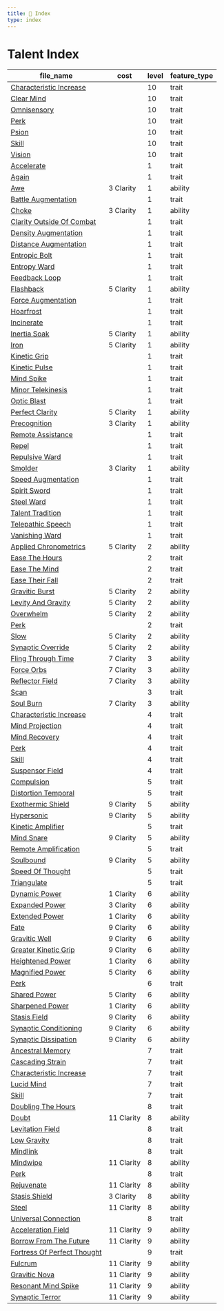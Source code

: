 ```yaml
---
title: 📑 Index
type: index
---
```


# Talent Index

| file_name                                                                                | cost       | level | feature_type |
| ---------------------------------------------------------------------------------------- | ---------- | ----- | ------------ |
| [Characteristic Increase](../10th-Level%20Features/Characteristic%20Increase)            |            | 10    | trait        |
| [Clear Mind](../10th-Level%20Features/Clear%20Mind)                                      |            | 10    | trait        |
| [Omnisensory](../10th-Level%20Features/Omnisensory)                                      |            | 10    | trait        |
| [Perk](../10th-Level%20Features/Perk)                                                    |            | 10    | trait        |
| [Psion](../10th-Level%20Features/Psion)                                                  |            | 10    | trait        |
| [Skill](../10th-Level%20Features/Skill)                                                  |            | 10    | trait        |
| [Vision](../10th-Level%20Features/Vision)                                                |            | 10    | trait        |
| [Accelerate](../1st-Level%20Features/Accelerate)                                         |            | 1     | trait        |
| [Again](../1st-Level%20Features/Again)                                                   |            | 1     | trait        |
| [Awe](../1st-Level%20Features/Awe)                                                       | 3 Clarity  | 1     | ability      |
| [Battle Augmentation](../1st-Level%20Features/Battle%20Augmentation)                     |            | 1     | trait        |
| [Choke](../1st-Level%20Features/Choke)                                                   | 3 Clarity  | 1     | ability      |
| [Clarity Outside Of Combat](../1st-Level%20Features/Clarity%20Outside%20Of%20Combat)     |            | 1     | trait        |
| [Density Augmentation](../1st-Level%20Features/Density%20Augmentation)                   |            | 1     | trait        |
| [Distance Augmentation](../1st-Level%20Features/Distance%20Augmentation)                 |            | 1     | trait        |
| [Entropic Bolt](../1st-Level%20Features/Entropic%20Bolt)                                 |            | 1     | trait        |
| [Entropy Ward](../1st-Level%20Features/Entropy%20Ward)                                   |            | 1     | trait        |
| [Feedback Loop](../1st-Level%20Features/Feedback%20Loop)                                 |            | 1     | trait        |
| [Flashback](../1st-Level%20Features/Flashback)                                           | 5 Clarity  | 1     | ability      |
| [Force Augmentation](../1st-Level%20Features/Force%20Augmentation)                       |            | 1     | trait        |
| [Hoarfrost](../1st-Level%20Features/Hoarfrost)                                           |            | 1     | trait        |
| [Incinerate](../1st-Level%20Features/Incinerate)                                         |            | 1     | trait        |
| [Inertia Soak](../1st-Level%20Features/Inertia%20Soak)                                   | 5 Clarity  | 1     | ability      |
| [Iron](../1st-Level%20Features/Iron)                                                     | 5 Clarity  | 1     | ability      |
| [Kinetic Grip](../1st-Level%20Features/Kinetic%20Grip)                                   |            | 1     | trait        |
| [Kinetic Pulse](../1st-Level%20Features/Kinetic%20Pulse)                                 |            | 1     | trait        |
| [Mind Spike](../1st-Level%20Features/Mind%20Spike)                                       |            | 1     | trait        |
| [Minor Telekinesis](../1st-Level%20Features/Minor%20Telekinesis)                         |            | 1     | trait        |
| [Optic Blast](../1st-Level%20Features/Optic%20Blast)                                     |            | 1     | trait        |
| [Perfect Clarity](../1st-Level%20Features/Perfect%20Clarity)                             | 5 Clarity  | 1     | ability      |
| [Precognition](../1st-Level%20Features/Precognition)                                     | 3 Clarity  | 1     | ability      |
| [Remote Assistance](../1st-Level%20Features/Remote%20Assistance)                         |            | 1     | trait        |
| [Repel](../1st-Level%20Features/Repel)                                                   |            | 1     | trait        |
| [Repulsive Ward](../1st-Level%20Features/Repulsive%20Ward)                               |            | 1     | trait        |
| [Smolder](../1st-Level%20Features/Smolder)                                               | 3 Clarity  | 1     | ability      |
| [Speed Augmentation](../1st-Level%20Features/Speed%20Augmentation)                       |            | 1     | trait        |
| [Spirit Sword](../1st-Level%20Features/Spirit%20Sword)                                   |            | 1     | trait        |
| [Steel Ward](../1st-Level%20Features/Steel%20Ward)                                       |            | 1     | trait        |
| [Talent Tradition](../1st-Level%20Features/Talent%20Tradition)                           |            | 1     | trait        |
| [Telepathic Speech](../1st-Level%20Features/Telepathic%20Speech)                         |            | 1     | trait        |
| [Vanishing Ward](../1st-Level%20Features/Vanishing%20Ward)                               |            | 1     | trait        |
| [Applied Chronometrics](../2nd-Level%20Features/Applied%20Chronometrics)                 | 5 Clarity  | 2     | ability      |
| [Ease The Hours](../2nd-Level%20Features/Ease%20The%20Hours)                             |            | 2     | trait        |
| [Ease The Mind](../2nd-Level%20Features/Ease%20The%20Mind)                               |            | 2     | trait        |
| [Ease Their Fall](../2nd-Level%20Features/Ease%20Their%20Fall)                           |            | 2     | trait        |
| [Gravitic Burst](../2nd-Level%20Features/Gravitic%20Burst)                               | 5 Clarity  | 2     | ability      |
| [Levity And Gravity](../2nd-Level%20Features/Levity%20And%20Gravity)                     | 5 Clarity  | 2     | ability      |
| [Overwhelm](../2nd-Level%20Features/Overwhelm)                                           | 5 Clarity  | 2     | ability      |
| [Perk](../2nd-Level%20Features/Perk)                                                     |            | 2     | trait        |
| [Slow](../2nd-Level%20Features/Slow)                                                     | 5 Clarity  | 2     | ability      |
| [Synaptic Override](../2nd-Level%20Features/Synaptic%20Override)                         | 5 Clarity  | 2     | ability      |
| [Fling Through Time](../3rd-Level%20Features/Fling%20Through%20Time)                     | 7 Clarity  | 3     | ability      |
| [Force Orbs](../3rd-Level%20Features/Force%20Orbs)                                       | 7 Clarity  | 3     | ability      |
| [Reflector Field](../3rd-Level%20Features/Reflector%20Field)                             | 7 Clarity  | 3     | ability      |
| [Scan](../3rd-Level%20Features/Scan)                                                     |            | 3     | trait        |
| [Soul Burn](../3rd-Level%20Features/Soul%20Burn)                                         | 7 Clarity  | 3     | ability      |
| [Characteristic Increase](../4th-Level%20Features/Characteristic%20Increase)             |            | 4     | trait        |
| [Mind Projection](../4th-Level%20Features/Mind%20Projection)                             |            | 4     | trait        |
| [Mind Recovery](../4th-Level%20Features/Mind%20Recovery)                                 |            | 4     | trait        |
| [Perk](../4th-Level%20Features/Perk)                                                     |            | 4     | trait        |
| [Skill](../4th-Level%20Features/Skill)                                                   |            | 4     | trait        |
| [Suspensor Field](../4th-Level%20Features/Suspensor%20Field)                             |            | 4     | trait        |
| [Compulsion](../5th-Level%20Features/Compulsion)                                         |            | 5     | trait        |
| [Distortion Temporal](../5th-Level%20Features/Distortion%20Temporal)                     |            | 5     | trait        |
| [Exothermic Shield](../5th-Level%20Features/Exothermic%20Shield)                         | 9 Clarity  | 5     | ability      |
| [Hypersonic](../5th-Level%20Features/Hypersonic)                                         | 9 Clarity  | 5     | ability      |
| [Kinetic Amplifier](../5th-Level%20Features/Kinetic%20Amplifier)                         |            | 5     | trait        |
| [Mind Snare](../5th-Level%20Features/Mind%20Snare)                                       | 9 Clarity  | 5     | ability      |
| [Remote Amplification](../5th-Level%20Features/Remote%20Amplification)                   |            | 5     | trait        |
| [Soulbound](../5th-Level%20Features/Soulbound)                                           | 9 Clarity  | 5     | ability      |
| [Speed Of Thought](../5th-Level%20Features/Speed%20Of%20Thought)                         |            | 5     | trait        |
| [Triangulate](../5th-Level%20Features/Triangulate)                                       |            | 5     | trait        |
| [Dynamic Power](../6th-Level%20Features/Dynamic%20Power)                                 | 1 Clarity  | 6     | ability      |
| [Expanded Power](../6th-Level%20Features/Expanded%20Power)                               | 3 Clarity  | 6     | ability      |
| [Extended Power](../6th-Level%20Features/Extended%20Power)                               | 1 Clarity  | 6     | ability      |
| [Fate](../6th-Level%20Features/Fate)                                                     | 9 Clarity  | 6     | ability      |
| [Gravitic Well](../6th-Level%20Features/Gravitic%20Well)                                 | 9 Clarity  | 6     | ability      |
| [Greater Kinetic Grip](../6th-Level%20Features/Greater%20Kinetic%20Grip)                 | 9 Clarity  | 6     | ability      |
| [Heightened Power](../6th-Level%20Features/Heightened%20Power)                           | 1 Clarity  | 6     | ability      |
| [Magnified Power](../6th-Level%20Features/Magnified%20Power)                             | 5 Clarity  | 6     | ability      |
| [Perk](../6th-Level%20Features/Perk)                                                     |            | 6     | trait        |
| [Shared Power](../6th-Level%20Features/Shared%20Power)                                   | 5 Clarity  | 6     | ability      |
| [Sharpened Power](../6th-Level%20Features/Sharpened%20Power)                             | 1 Clarity  | 6     | ability      |
| [Stasis Field](../6th-Level%20Features/Stasis%20Field)                                   | 9 Clarity  | 6     | ability      |
| [Synaptic Conditioning](../6th-Level%20Features/Synaptic%20Conditioning)                 | 9 Clarity  | 6     | ability      |
| [Synaptic Dissipation](../6th-Level%20Features/Synaptic%20Dissipation)                   | 9 Clarity  | 6     | ability      |
| [Ancestral Memory](../7th-Level%20Features/Ancestral%20Memory)                           |            | 7     | trait        |
| [Cascading Strain](../7th-Level%20Features/Cascading%20Strain)                           |            | 7     | trait        |
| [Characteristic Increase](../7th-Level%20Features/Characteristic%20Increase)             |            | 7     | trait        |
| [Lucid Mind](../7th-Level%20Features/Lucid%20Mind)                                       |            | 7     | trait        |
| [Skill](../7th-Level%20Features/Skill)                                                   |            | 7     | trait        |
| [Doubling The Hours](../8th-Level%20Features/Doubling%20The%20Hours)                     |            | 8     | trait        |
| [Doubt](../8th-Level%20Features/Doubt)                                                   | 11 Clarity | 8     | ability      |
| [Levitation Field](../8th-Level%20Features/Levitation%20Field)                           |            | 8     | trait        |
| [Low Gravity](../8th-Level%20Features/Low%20Gravity)                                     |            | 8     | trait        |
| [Mindlink](../8th-Level%20Features/Mindlink)                                             |            | 8     | trait        |
| [Mindwipe](../8th-Level%20Features/Mindwipe)                                             | 11 Clarity | 8     | ability      |
| [Perk](../8th-Level%20Features/Perk)                                                     |            | 8     | trait        |
| [Rejuvenate](../8th-Level%20Features/Rejuvenate)                                         | 11 Clarity | 8     | ability      |
| [Stasis Shield](../8th-Level%20Features/Stasis%20Shield)                                 | 3 Clarity  | 8     | ability      |
| [Steel](../8th-Level%20Features/Steel)                                                   | 11 Clarity | 8     | ability      |
| [Universal Connection](../8th-Level%20Features/Universal%20Connection)                   |            | 8     | trait        |
| [Acceleration Field](../9th-Level%20Features/Acceleration%20Field)                       | 11 Clarity | 9     | ability      |
| [Borrow From The Future](../9th-Level%20Features/Borrow%20From%20The%20Future)           | 11 Clarity | 9     | ability      |
| [Fortress Of Perfect Thought](../9th-Level%20Features/Fortress%20Of%20Perfect%20Thought) |            | 9     | trait        |
| [Fulcrum](../9th-Level%20Features/Fulcrum)                                               | 11 Clarity | 9     | ability      |
| [Gravitic Nova](../9th-Level%20Features/Gravitic%20Nova)                                 | 11 Clarity | 9     | ability      |
| [Resonant Mind Spike](../9th-Level%20Features/Resonant%20Mind%20Spike)                   | 11 Clarity | 9     | ability      |
| [Synaptic Terror](../9th-Level%20Features/Synaptic%20Terror)                             | 11 Clarity | 9     | ability      |
